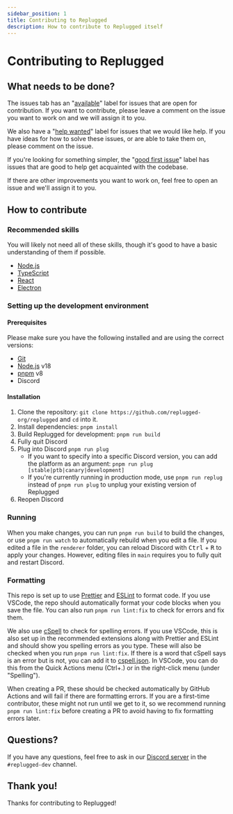 ```yaml
---
sidebar_position: 1
title: Contributing to Replugged
description: How to contribute to Replugged itself
---
```


# Contributing to Replugged

## What needs to be done?

The issues tab has an
"[available](https://github.com/replugged-org/replugged/issues?q=is%3Aissue+is%3Aopen+label%3A%22available+%28leave+comment+to+claim%29%22)"
label for issues that are open for contribution. If you want to contribute, please leave a comment
on the issue you want to work on and we will assign it to you.

We also have a
"[help wanted](https://github.com/replugged-org/replugged/issues?q=is%3Aissue+is%3Aopen+label%3A%22help+wanted%22)"
label for issues that we would like help. If you have ideas for how to solve these issues, or are
able to take them on, please comment on the issue.

If you're looking for something simpler, the
"[good first issue](https://github.com/replugged-org/replugged/labels/good%20first%20issue)" label
has issues that are good to help get acquainted with the codebase.

If there are other improvements you want to work on, feel free to open an issue and we'll assign it
to you.

## How to contribute

### Recommended skills

You will likely not need all of these skills, though it's good to have a basic understanding of them
if possible.

- [Node.js](https://nodejs.org/en)
- [TypeScript](https://typescriptlang.org)
- [React](https://react.dev)
- [Electron](https://electronjs.org)

### Setting up the development environment

#### Prerequisites

Please make sure you have the following installed and are using the correct versions:

- [Git](https://git-scm.com/downloads)
- [Node.js](https://nodejs.org/en/) v18
- [pnpm](https://pnpm.io/installation) v8
- Discord

#### Installation

1. Clone the repository: `git clone https://github.com/replugged-org/replugged` and `cd` into it.
2. Install dependencies: `pnpm install`
3. Build Replugged for development: `pnpm run build`
4. Fully quit Discord
5. Plug into Discord `pnpm run plug`
   - If you want to specify into a specific Discord version, you can add the platform as an
     argument: `pnpm run plug [stable|ptb|canary|development]`
   - If you're currently running in production mode, use `pnpm run replug` instead of
     `pnpm run plug` to unplug your existing version of Replugged
6. Reopen Discord

### Running

When you make changes, you can run `pnpm run build` to build the changes, or use `pnpm run watch` to
automatically rebuild when you edit a file. If you edited a file in the `renderer` folder, you can
reload Discord with <kbd>Ctrl</kbd> + <kbd>R</kbd> to apply your changes. However, editing files in
`main` requires you to fully quit and restart Discord.

### Formatting

This repo is set up to use [Prettier](https://prettier.io/) and [ESLint](https://eslint.org/) to
format code. If you use VSCode, the repo should automatically format your code blocks when you save
the file. You can also run `pnpm run lint:fix` to check for errors and fix them.

We also use
[cSpell](https://marketplace.visualstudio.com/items?itemName=streetsidesoftware.code-spell-checker)
to check for spelling errors. If you use VSCode, this is also set up in the recommended extensions
along with Prettier and ESLint and should show you spelling errors as you type. These will also be
checked when you run `pnpm run lint:fix`. If there is a word that cSpell says is an error but is
not, you can add it to [cspell.json](https://github.com/replugged-org/guide/tree/main/cspell.json).
In VSCode, you can do this from the Quick Actions menu (Ctrl+.) or in the right-click menu (under
"Spelling").

When creating a PR, these should be checked automatically by GitHub Actions and will fail if there
are formatting errors. If you are a first-time contributor, these might not run until we get to it,
so we recommend running `pnpm run lint:fix` before creating a PR to avoid having to fix formatting
errors later.

## Questions?

If you have any questions, feel free to ask in our [Discord server](https://discord.gg/HnYFUhv4x4) in
the `#replugged-dev` channel.

## Thank you!

Thanks for contributing to Replugged!
